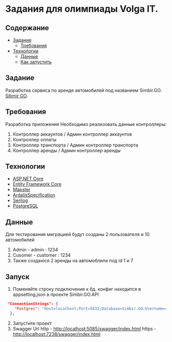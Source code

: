 # Задания для олимпиады Volga IT.

## Содержание

- [Задание](#задание)
  - [Требования](#требования)
- [Технологии](#технологии)
  - [Данные](#данные)
  - [Как запустить](#запуск)
 
  
## Задание

Разработка сервиса по аренде автомобилей под названием Simbir.GO. [Sibmir GO](https://volga-it.org/wp-content/uploads/2023/10/Задание-на-полуфинал-по-дисциплине-Backend-разработка-WEB-API.pdf).


## Требования
Разработка приложения
Необходимо реализовать данные контроллеры:
1. Контроллер аккаунтов / Админ контроллер аккаунтов
2. Контроллер оплаты
3. Контроллер транспорта / Админ контроллер транспорта
4. Контроллер аренды / Админ контроллер аренды


## Технологии 

* [ASP.NET Core](https://docs.microsoft.com/en-us/aspnet/core/introduction-to-aspnet-core)
* [Entity Framework Core](https://docs.microsoft.com/en-us/ef/core/)
* [Mapster](https://github.com/MapsterMapper/Mapster)
* [ArdalisSpecification](https://specification.ardalis.com/)
* [Serilog](https://serilog.net/)
* [PostgreSQL](https://www.postgresql.org/)
  

## Данные 
Для тестирования миграцией будут созданы 2 пользователя и 10 автомобилей
1. Admin - admin : 1234
2. Cusomer - customer : 1234
3. Также создаюся 2 аренды на автомоблили под id 1 и 7


## Запуск
1. Поменяйте строку подключения к бд. конфиг находится в appsetting.json в проекте Simbir.GO.API
```json
 "ConnectionStrings": {
    "Postgres": "Host=localhost;Port=5432;Database=Simbir.GO;Username={your-name};Password={your-password}"
  },
```
2.  Запустите проект
3.  Swagger Url
   http - [http://localhost:5085/swagger/index.html](http://localhost:5085/swagger/index.html)
   https - [http://localhost:7238/swagger/index.html](https://localhost:7238/swagger/index.html)




